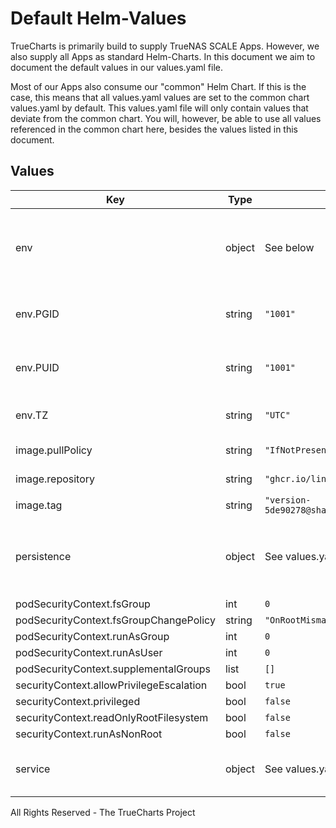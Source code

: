 # Default Helm-Values

TrueCharts is primarily build to supply TrueNAS SCALE Apps.
However, we also supply all Apps as standard Helm-Charts. In this document we aim to document the default values in our values.yaml file.

Most of our Apps also consume our "common" Helm Chart.
If this is the case, this means that all values.yaml values are set to the common chart values.yaml by default. This values.yaml file will only contain values that deviate from the common chart.
You will, however, be able to use all values referenced in the common chart here, besides the values listed in this document.

## Values

| Key | Type | Default | Description |
|-----|------|---------|-------------|
| env | object | See below | environment variables. See [image docs](https://docs.linuxserver.io/images/docker-pyload#environment-variables-e) for more details. |
| env.PGID | string | `"1001"` | Specify the group ID the application will run as |
| env.PUID | string | `"1001"` | Specify the user ID the application will run as |
| env.TZ | string | `"UTC"` | Set the container timezone |
| image.pullPolicy | string | `"IfNotPresent"` | image pull policy |
| image.repository | string | `"ghcr.io/linuxserver/pyload"` | image repository |
| image.tag | string | `"version-5de90278@sha256:d3c87933a5fd8c67a7add40706e0042ad229c9a47cd1bc7ba3953b8ad049a6ce"` | image tag |
| persistence | object | See values.yaml | Configure persistence settings for the chart under this key. |
| podSecurityContext.fsGroup | int | `0` |  |
| podSecurityContext.fsGroupChangePolicy | string | `"OnRootMismatch"` |  |
| podSecurityContext.runAsGroup | int | `0` |  |
| podSecurityContext.runAsUser | int | `0` |  |
| podSecurityContext.supplementalGroups | list | `[]` |  |
| securityContext.allowPrivilegeEscalation | bool | `true` |  |
| securityContext.privileged | bool | `false` |  |
| securityContext.readOnlyRootFilesystem | bool | `false` |  |
| securityContext.runAsNonRoot | bool | `false` |  |
| service | object | See values.yaml | Configures service settings for the chart. |

All Rights Reserved - The TrueCharts Project
